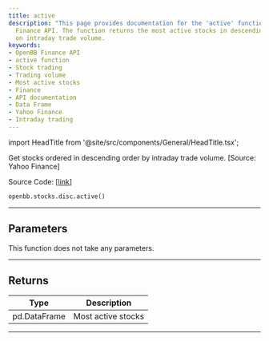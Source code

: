 ```yaml
---
title: active
description: "This page provides documentation for the 'active' function of the OpenBB"
  Finance API. The function returns the most active stocks in descending order based
  on intraday trade volume.
keywords:
- OpenBB Finance API
- active function
- Stock trading
- Trading volume
- Most active stocks
- Finance
- API documentation
- Data Frame
- Yahoo Finance
- Intraday trading
---
```


import HeadTitle from '@site/src/components/General/HeadTitle.tsx';

<HeadTitle title="stocks.disc.active - Reference | OpenBB SDK Docs" />

Get stocks ordered in descending order by intraday trade volume. [Source: Yahoo Finance]

Source Code: [[link](https://github.com/OpenBB-finance/OpenBBTerminal/tree/main/openbb_terminal/stocks/discovery/yahoofinance_model.py#L97)]

```python
openbb.stocks.disc.active()
```

---

## Parameters

This function does not take any parameters.

---

## Returns

| Type | Description |
| ---- | ----------- |
| pd.DataFrame | Most active stocks |
---
